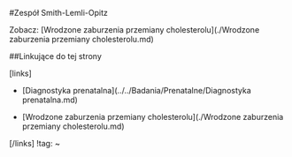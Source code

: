 #Zespół Smith-Lemli-Opitz

Zobacz: [Wrodzone zaburzenia przemiany cholesterolu](./Wrodzone zaburzenia przemiany cholesterolu.md)





##Linkujące do tej strony

[links]

- [Diagnostyka prenatalna](../../Badania/Prenatalne/Diagnostyka prenatalna.md)

- [Wrodzone zaburzenia przemiany cholesterolu](./Wrodzone zaburzenia przemiany cholesterolu.md)


[/links]
!tag:
~

